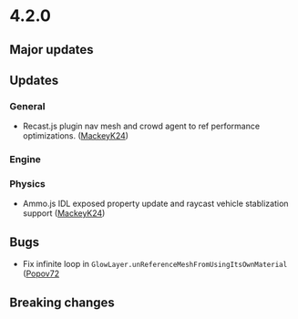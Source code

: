 # 4.2.0

## Major updates

## Updates

### General
- Recast.js plugin nav mesh and crowd agent to ref performance optimizations. ([MackeyK24](https://github.com/MackeyK24))

### Engine

### Physics
- Ammo.js IDL exposed property update and raycast vehicle stablization support ([MackeyK24](https://github.com/MackeyK24))

## Bugs

- Fix infinite loop in `GlowLayer.unReferenceMeshFromUsingItsOwnMaterial` ([Popov72](https://github.com/Popov72)

## Breaking changes
